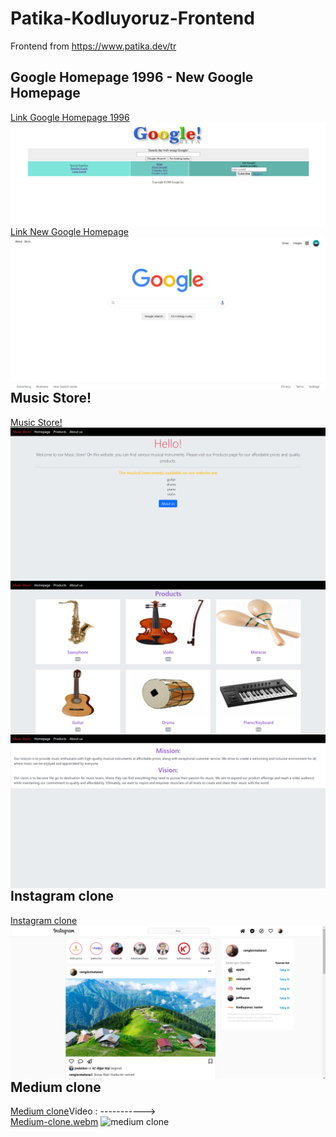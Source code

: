# Patika-Kodluyoruz-Frontend
Frontend from https://www.patika.dev/tr
## Google Homepage 1996 - New Google Homepage

<a style="float:left;" href="/task-css02/">Link Google Homepage 1996</a>
  <img src="/task-css02/img/mygoogle.png" style="float:left; margin-right:10px;">
  <a style="float:left;" href="/task-css03/">Link New Google Homepage</a> 
  <img src="/task-css03/assets/mygoogle2023homepage.png" style="float:left;"  >
## Music Store!
  <a style="float:left;" href="/task-bootstrap01/">Music Store!</a> 
  <img src="/task-bootstrap01/img/a.png" style="float:left;">
  <img src="/task-bootstrap01/img/b.png" style="float:left;">
  <img src="/task-bootstrap01/img/c.png" style="float:left;">
## Instagram clone
  <a style="float:left;" href="/task-bootstrap02/">Instagram clone</a> 
  <img src="/task-bootstrap02/img/Ins-clone.png" style="float:left;">
## Medium clone
<a style="float:left;" href="/medium-clone/">Medium clone</a>
           Video : ----------->      
[Medium-clone.webm](https://github.com/sonerkrblt/Patika-Kodluyoruz-Frontend/assets/84913012/183e5cdf-c76d-4b27-a675-74919aeab8e4)
![medium clone](https://github.com/sonerkrblt/Patika-Kodluyoruz-Frontend/assets/84913012/01f4f856-2e34-42f6-a0c4-003aa0f66091)
